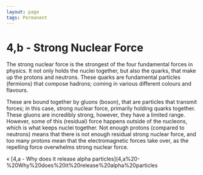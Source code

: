 ```yaml
---
layout: page
tags: Permanent 
---
```


# 4,b - Strong Nuclear Force

The strong nuclear force is the strongest of the four fundamental forces in physics. It not only holds the nuclei together, but also the quarks, that make up the protons and neutrons. These quarks are fundamental particles (fermions) that compose hadrons; coming in various different colours and flavours. 

These are bound together by gluons (boson), that are particles that transmit forces; in this case, strong nuclear force, primarily holding quarks together. These gluons are incredibly strong, however, they have a limited range. However, some of this (residual) force happens outside of the nucleons, which is what keeps nuclei together. Not enough protons (compared to neutrons) means that there is not enough residual strong nuclear force, and too many protons mean that the electromagnetic forces take over, as the repelling force overwhelms strong nuclear force.

« [4,a - Why does it release alpha particles](4,a%20-%20Why%20does%20it%20release%20alpha%20particles
